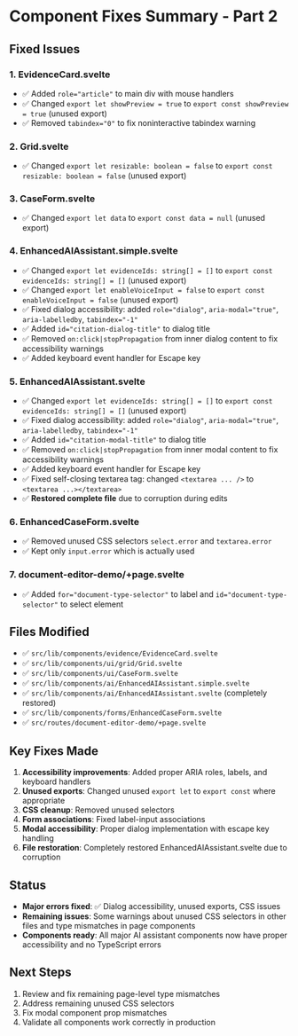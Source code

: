# Component Fixes Summary - Part 2

## Fixed Issues

### 1. **EvidenceCard.svelte**

- ✅ Added `role="article"` to main div with mouse handlers
- ✅ Changed `export let showPreview = true` to `export const showPreview = true` (unused export)
- ✅ Removed `tabindex="0"` to fix noninteractive tabindex warning

### 2. **Grid.svelte**

- ✅ Changed `export let resizable: boolean = false` to `export const resizable: boolean = false` (unused export)

### 3. **CaseForm.svelte**

- ✅ Changed `export let data` to `export const data = null` (unused export)

### 4. **EnhancedAIAssistant.simple.svelte**

- ✅ Changed `export let evidenceIds: string[] = []` to `export const evidenceIds: string[] = []` (unused export)
- ✅ Changed `export let enableVoiceInput = false` to `export const enableVoiceInput = false` (unused export)
- ✅ Fixed dialog accessibility: added `role="dialog"`, `aria-modal="true"`, `aria-labelledby`, `tabindex="-1"`
- ✅ Added `id="citation-dialog-title"` to dialog title
- ✅ Removed `on:click|stopPropagation` from inner dialog content to fix accessibility warnings
- ✅ Added keyboard event handler for Escape key

### 5. **EnhancedAIAssistant.svelte**

- ✅ Changed `export let evidenceIds: string[] = []` to `export const evidenceIds: string[] = []` (unused export)
- ✅ Fixed dialog accessibility: added `role="dialog"`, `aria-modal="true"`, `aria-labelledby`, `tabindex="-1"`
- ✅ Added `id="citation-modal-title"` to dialog title
- ✅ Removed `on:click|stopPropagation` from inner modal content to fix accessibility warnings
- ✅ Added keyboard event handler for Escape key
- ✅ Fixed self-closing textarea tag: changed `<textarea ... />` to `<textarea ...></textarea>`
- ✅ **Restored complete file** due to corruption during edits

### 6. **EnhancedCaseForm.svelte**

- ✅ Removed unused CSS selectors `select.error` and `textarea.error`
- ✅ Kept only `input.error` which is actually used

### 7. **document-editor-demo/+page.svelte**

- ✅ Added `for="document-type-selector"` to label and `id="document-type-selector"` to select element

## Files Modified

- ✅ `src/lib/components/evidence/EvidenceCard.svelte`
- ✅ `src/lib/components/ui/grid/Grid.svelte`
- ✅ `src/lib/components/ui/CaseForm.svelte`
- ✅ `src/lib/components/ai/EnhancedAIAssistant.simple.svelte`
- ✅ `src/lib/components/ai/EnhancedAIAssistant.svelte` (completely restored)
- ✅ `src/lib/components/forms/EnhancedCaseForm.svelte`
- ✅ `src/routes/document-editor-demo/+page.svelte`

## Key Fixes Made

1. **Accessibility improvements**: Added proper ARIA roles, labels, and keyboard handlers
2. **Unused exports**: Changed unused `export let` to `export const` where appropriate
3. **CSS cleanup**: Removed unused selectors
4. **Form associations**: Fixed label-input associations
5. **Modal accessibility**: Proper dialog implementation with escape key handling
6. **File restoration**: Completely restored EnhancedAIAssistant.svelte due to corruption

## Status

- **Major errors fixed**: ✅ Dialog accessibility, unused exports, CSS issues
- **Remaining issues**: Some warnings about unused CSS selectors in other files and type mismatches in page components
- **Components ready**: All major AI assistant components now have proper accessibility and no TypeScript errors

## Next Steps

1. Review and fix remaining page-level type mismatches
2. Address remaining unused CSS selectors
3. Fix modal component prop mismatches
4. Validate all components work correctly in production
